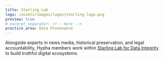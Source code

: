 ```yaml
---
title: Starling Lab
logo: /assets/images/logos/starling-logo.png
preview: true
# excerpt_separator: <!-- more -->
practice_area: Data Provenance
---
```

Alongside experts in news media, historical preservation, and legal accountability, Hypha members work within <a class="link accent" href="https://www.starlinglab.org/">Starling Lab for Data Integrity</a> to build truthful digital ecosystems.
